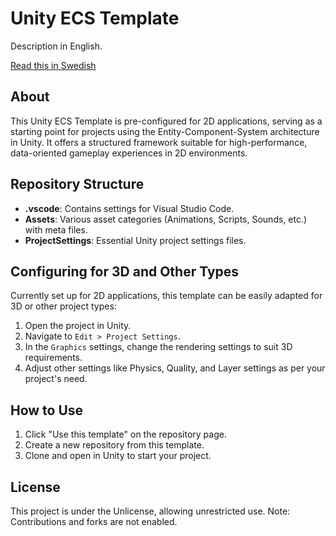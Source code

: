 # Unity ECS Template

Description in English.

[Read this in Swedish](./README.se.md)

## About

This Unity ECS Template is pre-configured for 2D applications, serving as a starting point for projects using the Entity-Component-System architecture in Unity. It offers a structured framework suitable for high-performance, data-oriented gameplay experiences in 2D environments.

## Repository Structure

- **.vscode**: Contains settings for Visual Studio Code.
- **Assets**: Various asset categories (Animations, Scripts, Sounds, etc.) with meta files.
- **ProjectSettings**: Essential Unity project settings files.

## Configuring for 3D and Other Types

Currently set up for 2D applications, this template can be easily adapted for 3D or other project types:
1. Open the project in Unity.
2. Navigate to `Edit > Project Settings`.
3. In the `Graphics` settings, change the rendering settings to suit 3D requirements.
4. Adjust other settings like Physics, Quality, and Layer settings as per your project's need.

## How to Use

1. Click "Use this template" on the repository page.
2. Create a new repository from this template.
3. Clone and open in Unity to start your project.

## License

This project is under the Unlicense, allowing unrestricted use. Note: Contributions and forks are not enabled.
